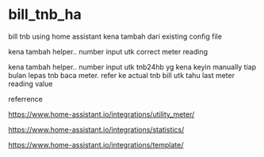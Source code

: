 # bill_tnb_ha
bill tnb using home assistant
kena tambah dari existing config file

kena tambah helper.. number input utk correct meter reading

kena tambah helper.. number input utk tnb24hb yg kena keyin manually tiap bulan lepas tnb baca meter. refer ke actual tnb bill utk tahu last meter reading value

referrence

https://www.home-assistant.io/integrations/utility_meter/

https://www.home-assistant.io/integrations/statistics/

https://www.home-assistant.io/integrations/template/
